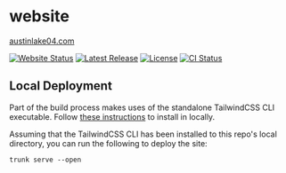 # website

[austinlake04.com](https://austinlake04.com)

[![Website Status][website-badge]][website-url]
[![Latest Release][release-badge]][release-url]
[![License][license-badge]](LICENSE)
[![CI Status][ci-badge]][ci-url]

[website-badge]: https://img.shields.io/website/https/austinlake04.com.svg
[website-url]: https://austinlake04.com

[release-badge]: https://img.shields.io/github/v/release/austinlake04/website
[release-url]: https://github.com/austinlake04/website/releases/latest

[license-badge]: https://img.shields.io/github/license/austinlake04/website

[ci-badge]: https://github.com/austinlake04/website/actions/workflows/ci.yml/badge.svg
[ci-url]: https://github.com/austinlake04/website/actions

## Local Deployment

Part of the build process makes uses of the standalone TailwindCSS CLI executable. Follow [these instructions](https://tailwindcss.com/blog/standalone-cli) to install in locally.

Assuming that the TailwindCSS CLI has been installed to this repo's local directory, you can run the following to deploy the site:

`trunk serve --open`
